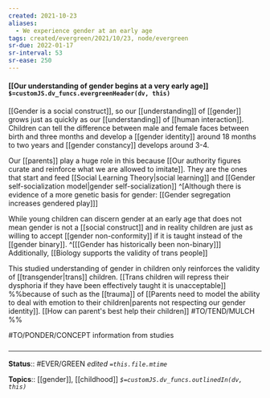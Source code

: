 ```yaml
---
created: 2021-10-23
aliases:
  - We experience gender at an early age
tags: created/evergreen/2021/10/23, node/evergreen
sr-due: 2022-01-17
sr-interval: 53
sr-ease: 250
---
```


#### [[Our understanding of gender begins at a very early age]] `$=customJS.dv_funcs.evergreenHeader(dv, this)`

[[Gender is a social construct]], so our [[understanding]] of [[gender]] grows just as quickly as our [[understanding]] of [[human interaction]].
Children can tell the difference between male and female faces between birth and three months and develop a [[gender identity]] around 18 months to two years and [[gender constancy]] develops around 3-4. 

Our [[parents]] play a huge role in this because [[Our authority figures curate and reinforce what we are allowed to imitate]]. They are the ones that start and feed [[Social Learning Theory|social learning]] and [[Gender self-socialization model|gender self-socialization]]
^[Although there is evidence of a more genetic basis for gender: [[Gender segregation increases gendered play]]]

While young children can discern gender at an early age that does not mean gender is not a [[social construct]] and in reality children are just as willing to accept [[gender non-conformity]] if it is taught instead of the [[gender binary]]. 
^[[[Gender has historically been non-binary]]]
Additionally, [[Biology supports the validity of trans people]]

This studied understanding of gender in children only reinforces the validity of [[transgender|trans]] children. [[Trans children will repress their dysphoria if they have been effectively taught it is unacceptable]] %%because of such as the [[trauma]] of [[Parents need to model the ability to deal with emotion to their children|parents not respecting our gender identity]]. [[How can parent's best help their children]] #TO/TEND/MULCH %%

#TO/PONDER/CONCEPT information from studies

### <hr class="footnote"/>

**Status**:: #EVER/GREEN 
*edited `=this.file.mtime`*

**Topics**:: [[gender]], [[childhood]]
*`$=customJS.dv_funcs.outlinedIn(dv, this)`*

[^1]: [[textbook_Hyde&Elsequest_pyschology of women and gender#Lifespan development]]
